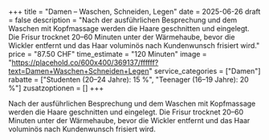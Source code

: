 +++
title = "Damen – Waschen, Schneiden, Legen"
date = 2025-06-26
draft = false
description = "Nach der ausführlichen Besprechung und dem Waschen mit Kopfmassage werden die Haare geschnitten und eingelegt. Die Frisur trocknet 20–60 Minuten unter der Wärmehaube, bevor die Wickler entfernt und das Haar voluminös nach Kundenwunsch frisiert wird."
price = "87.50 CHF"
time_estimate = "120 Minuten"
image = "https://placehold.co/600x400/369137/ffffff?text=Damen+Waschen+Schneiden+Legen"
service_categories = ["Damen"]
rabatte = ["Studenten (20–24 Jahre): 15 %", "Teenager (16–19 Jahre): 20 %"]
zusatzoptionen = []
+++

Nach der ausführlichen Besprechung und dem Waschen mit Kopfmassage werden die Haare geschnitten und eingelegt. Die Frisur trocknet 20–60 Minuten unter der Wärmehaube, bevor die Wickler entfernt und das Haar voluminös nach Kundenwunsch frisiert wird.
